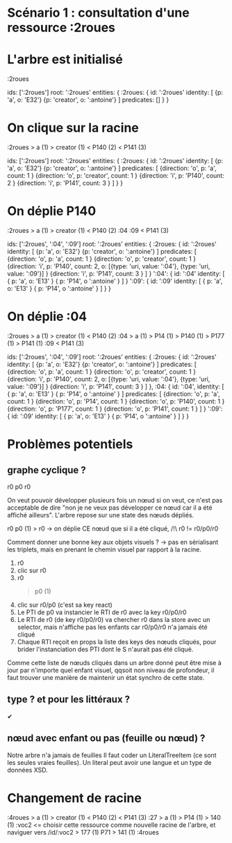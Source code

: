 # Scénario 1 : consultation d'une ressource :2roues

# L'arbre est initialisé

:2roues

ids: [':2roues']
root: ':2roues'
entities: {
    :2roues: {
        id: ':2roues'
        identity: [
            {p: 'a', o: 'E32'}
            {p: 'creator', o: ':antoine'}
        ]
        predicates: []
    }
}

# On clique sur la racine

:2roues
    > a (1)
    > creator (1)
    < P140 (2)
    < P141 (3)

<!-- SPARQL : ?direction ?p ?count -->

ids: [':2roues']
root: ':2roues'
entities: {
    :2roues: {
        id: ':2roues'
        identity: [
            {p: 'a', o: 'E32'}
            {p: 'creator', o: ':antoine'}
        ]
        predicates: [
            {direction: 'o', p: 'a', count: 1 }
            {direction: 'o', p: 'creator', count: 1 }
            {direction: 'i', p: 'P140', count: 2 }
            {direction: 'i', p: 'P141', count: 3 }
        ]
    }
}

# On déplie P140

:2roues
    > a (1)
    > creator (1)
    < P140 (2)
        :04
        :09
    < P141 (3)

ids: [':2roues', ':04', ':09']
root: ':2roues'
entities: {
    :2roues: {
        id: ':2roues'
        identity: [
            {p: 'a', o: 'E32'}
            {p: 'creator', o: ':antoine'}
        ]
        predicates: [
            {direction: 'o', p: 'a', count: 1 }
            {direction: 'o', p: 'creator', count: 1 }
            {direction: 'i', p: 'P140', count: 2, o: [{type: 'uri, value: ':04'}, {type: 'uri, value: ':09'}] }
            {direction: 'i', p: 'P141', count: 3 }
        ]
    }
    ':04': {
        id: ':04'
        identity: [
            { p: 'a', o: 'E13' }
            { p: 'P14', o ':antoine' }
        ]
    }
    ':09': {
        id: ':09'
        identity: [
            { p: 'a', o: 'E13' }
            { p: 'P14', o ':antoine' }
        ]
    }
}

# On déplie :04

:2roues
    > a (1)
    > creator (1)
    < P140 (2)
        :04
            > a (1)
            > P14 (1)
            > P140 (1)
            > P177 (1)
            > P141 (1)
        :09
    < P141 (3)

ids: [':2roues', ':04', ':09']
root: ':2roues'
entities: {
    :2roues: {
        id: ':2roues'
        identity: [
            {p: 'a', o: 'E32'}
            {p: 'creator', o: ':antoine'}
        ]
        predicates: [
            {direction: 'o', p: 'a', count: 1 }
            {direction: 'o', p: 'creator', count: 1 }
            {direction: 'i', p: 'P140', count: 2, o: [{type: 'uri, value: ':04'}, {type: 'uri, value: ':09'}] }
            {direction: 'i', p: 'P141', count: 3 }
        ]
    },
    :04: {
        id: ':04',
        identity: [
            { p: 'a', o: 'E13' }
            { p: 'P14', o ':antoine' }
        ]
        predicates: [
            {direction: 'o', p: 'a', count: 1 }
            {direction: 'o', p: 'P14', count: 1 }
            {direction: 'o', p: 'P140', count: 1 }
            {direction: 'o', p: 'P177', count: 1 }
            {direction: 'o', p: 'P141', count: 1 }
        ]
    }
    ':09': {
        id: ':09'
        identity: [
            { p: 'a', o: 'E13' }
            { p: 'P14', o ':antoine' }
        ]
    }
}

# Problèmes potentiels

## graphe cyclique ?

r0 p0 r0

On veut pouvoir développer plusieurs fois un nœud si on veut, ce n'est pas acceptable de dire "non je ne veux pas développer ce nœud car il a été affiché ailleurs".
L'arbre repose sur une state des nœuds dépliés.

r0
    p0 (1)
        > r0 -> on déplie CE nœud que si il a été cliqué, /!\ r0 != r0/p0/r0

Comment donner une bonne key aux objets visuels ? -> pas en sérialisant les triplets, mais en prenant le chemin visuel par rapport à la racine.

1. r0
2. clic sur r0
3. r0
    > p0 (1)
4. clic sur r0/p0 (c'est sa key react)
5. Le PTI de p0 va instancier le RTI de r0 avec la key r0/p0/r0
6. Le RTI de r0 (de key r0/p0/r0) va chercher r0 dans la store avec un selector, mais n'affiche pas les enfants car r0/p0/r0 n'a jamais été cliqué
7. Chaque RTI reçoit en props la liste des keys des nœuds cliqués, pour brider l'instanciation des PTI dont le S n'aurait pas été cliqué.

Comme cette liste de nœuds cliqués dans un arbre donné peut être mise à jour par n'importe quel enfant visuel, qqsoit non niveau de profondeur, il faut trouver une manière de maintenir un état synchro de cette state.

## type ? et pour les littéraux ?

✔

## nœud avec enfant ou pas (feuille ou nœud) ?

Notre arbre n'a jamais de feuilles
Il faut coder un LiteralTreeItem (ce sont les seules vraies feuilles). Un literal peut avoir une langue et un type de données XSD.

# Changement de racine

:4roues
    > a (1)
    > creator (1)
    < P140 (2)
    < P141 (3)
        :27
            > a (1)
            > P14 (1)
            > 140 (1)
                :voc2    <= choisir cette ressource comme nouvelle racine de l'arbre, et naviguer vers /id/:voc2
            > 177 (1)
                P71
            > 141 (1)
                :4roues